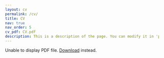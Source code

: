 ```yaml
---
layout: cv
permalink: /cv/
title: CV
nav: true
nav_order: 5
cv_pdf: CV.pdf
description: This is a description of the page. You can modify it in 'pages/_cv.md'. You can also change or remove the top pdf download button.
---
```


<object data="/assets/pdf/CV.pdf" width="100%" height="500px">
      <p>Unable to display PDF file. <a href="/assets/pdf/CV.pdf">Download</a> instead.</p>
</object>